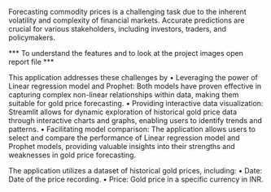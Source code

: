 Forecasting commodity prices is a challenging task due to the inherent volatility and complexity of financial markets. Accurate predictions are crucial for various stakeholders, including investors, traders, and policymakers.

*** To understand the features and to look at the project images open report file ***

This application addresses these challenges by
• Leveraging the power of Linear regression model and Prophet: Both models have proven effective in capturing complex non-linear relationships within data, making them suitable for gold price forecasting.
• Providing interactive data visualization: Streamlit allows for dynamic exploration of historical gold price data through interactive charts and graphs, enabling users to identify trends and patterns.
• Facilitating model comparison: The application allows users to select and compare the performance of Linear regression model and Prophet models, providing valuable insights into their strengths and weaknesses in gold price forecasting.

The application utilizes a dataset of historical gold prices, including:
• Date: Date of the price recording.
• Price: Gold price in a specific currency in INR.
